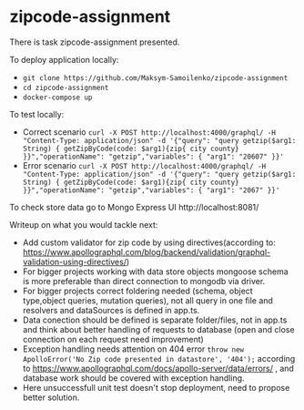# zipcode-assignment

There is task zipcode-assignment presented.

To  deploy application locally:
* `git clone https://github.com/Maksym-Samoilenko/zipcode-assignment`
* `cd zipcode-assignment`
* `docker-compose up`

To test locally:
* Correct scenario `curl -X POST http://localhost:4000/graphql/ -H "Content-Type: application/json" -d '{"query": "query getzip($arg1: String) { getZipByCode(code: $arg1){zip{ city county} }}","operationName": "getzip","variables": { "arg1": "20607" }}' `
* Error scenario `curl -X POST http://localhost:4000/graphql/ -H "Content-Type: application/json" -d '{"query": "query getzip($arg1: String) { getZipByCode(code: $arg1){zip{ city county} }}","operationName": "getzip","variables": { "arg1": "2067" }}'  `

To check store data go to Mongo Express UI http://localhost:8081/

Writeup on what you would tackle next:
* Add custom validator for zip code by using directives(according to: https://www.apollographql.com/blog/backend/validation/graphql-validation-using-directives/)
* For bigger projects working with data store objects  mongoose schema is more preferable than direct connection to mongodb via driver.
* For bigger projects correct foldering needed (schema, object type,object queries, mutation queries), not all query in one file and resolvers and dataSources is defined in app.ts.
* Data conection should be defined is separate folder/files, not in app.ts and think about better handling of requests to database (open and close connection on each request need improvement)
* Exception handling needs attention on 404 error `throw new ApolloError('No Zip code presented in datastore', '404');`   according to https://www.apollographql.com/docs/apollo-server/data/errors/ , and database work should be covered with exception handling.
* Here unsuccessfull unit test  doesn't stop deployment, need to propose better solution.
